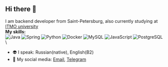 ## Hi there 👋
I am backend developer from Saint-Petersburg, also currently studying at [ITMO university](https://itmo.ru/)\
**My skills:**\
![Java](https://img.shields.io/badge/Java-ED8B00?style=for-the-badge&logo=java&logoColor=white)
![Spring](https://img.shields.io/badge/Spring-6DB33F?style=for-the-badge&logo=spring&logoColor=white)
![Python](https://img.shields.io/badge/Python-3776AB?style=for-the-badge&logo=python&logoColor=white)
![Docker](https://img.shields.io/badge/Docker-2496ED?style=for-the-badge&logo=docker&logoColor=white)
![MySQL](https://img.shields.io/badge/MySQL-4479A1?style=for-the-badge&logo=mysql&logoColor=white)
![JavaScript](https://img.shields.io/badge/JavaScript-F7DF1E?style=for-the-badge&logo=javascript&logoColor=black)
![PostgreSQL](https://img.shields.io/badge/PostgreSQL-316192?style=for-the-badge&logo=postgresql&logoColor=white)\
- 👽 I speak: Russian(native), English(B2)
- 💬 My social media: [Email](mailto:gavroleg7@gmail.com), [Telegram](https://t.me/OoOoOoOoOoOoOoOoOoOR)
